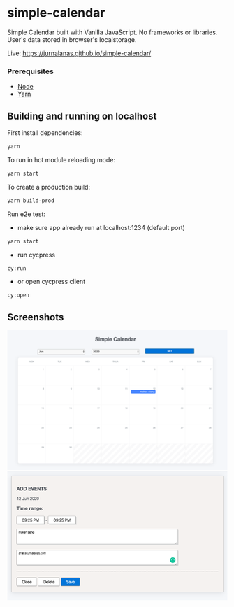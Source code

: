 # simple-calendar

Simple Calendar built with Vanilla JavaScript. No frameworks or libraries. User's data stored in browser's localstorage.

Live: https://jurnalanas.github.io/simple-calendar/

### Prerequisites

- [Node](https://nodejs.org/en/)
- [Yarn](https://yarnpkg.com/en/)

## Building and running on localhost

First install dependencies:

```sh
yarn
```

To run in hot module reloading mode:

```sh
yarn start
```

To create a production build:

```sh
yarn build-prod
```

Run e2e test:

- make sure app already run at localhost:1234 (default port)

```sh
yarn start
```

- run cycpress

```sh
cy:run
```

- or open cycpress client

```sh
cy:open
```
## Screenshots

![Calendar](/static/calendar.png)
![Add new event](/static/event.png)
